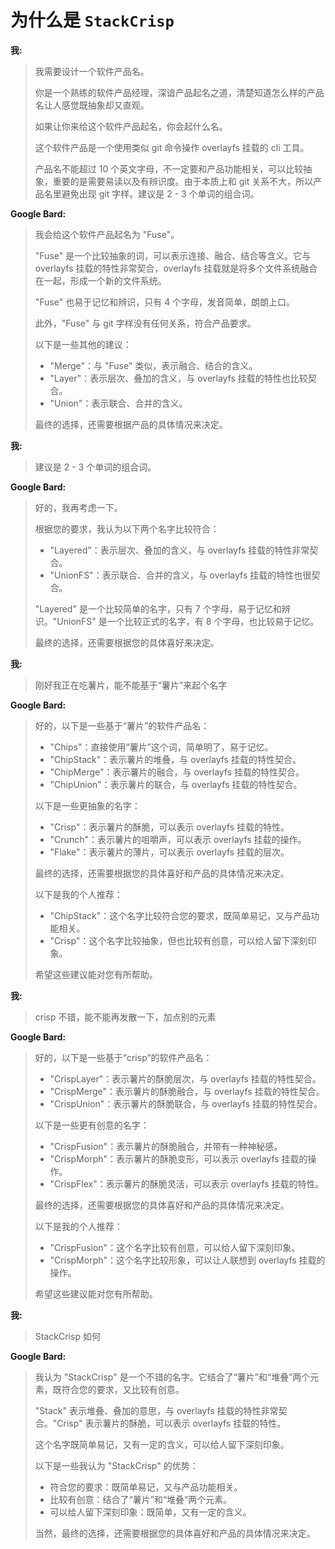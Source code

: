 # 为什么是 `StackCrisp`

**我:**

> 我需要设计一个软件产品名。
>
> 你是一个熟练的软件产品经理，深谙产品起名之道，清楚知道怎么样的产品名让人感觉既抽象却又直观。
>
> 如果让你来给这个软件产品起名，你会起什么名。
>
> 这个软件产品是一个使用类似 git 命令操作 overlayfs 挂载的 cli 工具。
>
> 产品名不能超过 10 个英文字母，不一定要和产品功能相关，可以比较抽象，重要的是需要易读以及有辨识度。由于本质上和 git 关系不大，所以产品名里避免出现 git 字样。建议是 2 - 3 个单词的组合词。

**Google Bard:**

> 我会给这个软件产品起名为 "Fuse"。
>
> "Fuse" 是一个比较抽象的词，可以表示连接、融合、结合等含义。它与 overlayfs 挂载的特性非常契合，overlayfs 挂载就是将多个文件系统融合在一起，形成一个新的文件系统。
>
> "Fuse" 也易于记忆和辨识，只有 4 个字母，发音简单，朗朗上口。
>
> 此外，"Fuse" 与 git 字样没有任何关系，符合产品要求。
>
> 以下是一些其他的建议：
>
> - "Merge"：与 "Fuse" 类似，表示融合、结合的含义。
> - "Layer"：表示层次、叠加的含义，与 overlayfs 挂载的特性也比较契合。
> - "Union"：表示联合、合并的含义。
>
> 最终的选择，还需要根据产品的具体情况来决定。

**我:**

> 建议是 2 - 3 个单词的组合词。

**Google Bard:**

> 好的，我再考虑一下。
>
> 根据您的要求，我认为以下两个名字比较符合：
>
> - "Layered"：表示层次、叠加的含义，与 overlayfs 挂载的特性非常契合。
> - "UnionFS"：表示联合、合并的含义，与 overlayfs 挂载的特性也很契合。
>
> "Layered" 是一个比较简单的名字，只有 7 个字母，易于记忆和辨识。"UnionFS" 是一个比较正式的名字，有 8 个字母，也比较易于记忆。
>
> 最终的选择，还需要根据您的具体喜好来决定。

**我:**

> 刚好我正在吃薯片，能不能基于“薯片”来起个名字

**Google Bard:**

> 好的，以下是一些基于“薯片”的软件产品名：
>
> - "Chips"：直接使用“薯片”这个词，简单明了，易于记忆。
> - "ChipStack"：表示薯片的堆叠，与 overlayfs 挂载的特性契合。
> - "ChipMerge"：表示薯片的融合，与 overlayfs 挂载的特性契合。
> - "ChipUnion"：表示薯片的联合，与 overlayfs 挂载的特性契合。
>
> 以下是一些更抽象的名字：
>
> - "Crisp"：表示薯片的酥脆，可以表示 overlayfs 挂载的特性。
> - "Crunch"：表示薯片的咀嚼声，可以表示 overlayfs 挂载的操作。
> - "Flake"：表示薯片的薄片，可以表示 overlayfs 挂载的层次。
>
> 最终的选择，还需要根据您的具体喜好和产品的具体情况来决定。
>
> 以下是我的个人推荐：
>
> - "ChipStack"：这个名字比较符合您的要求，既简单易记，又与产品功能相关。
> - "Crisp"：这个名字比较抽象，但也比较有创意，可以给人留下深刻印象。
>
> 希望这些建议能对您有所帮助。

**我:**

> crisp 不错，能不能再发散一下，加点别的元素

**Google Bard:**

> 好的，以下是一些基于“crisp”的软件产品名：
>
> - "CrispLayer"：表示薯片的酥脆层次，与 overlayfs 挂载的特性契合。
> - "CrispMerge"：表示薯片的酥脆融合，与 overlayfs 挂载的特性契合。
> - "CrispUnion"：表示薯片的酥脆联合，与 overlayfs 挂载的特性契合。
>
> 以下是一些更有创意的名字：
>
> - "CrispFusion"：表示薯片的酥脆融合，并带有一种神秘感。
> - "CrispMorph"：表示薯片的酥脆变形，可以表示 overlayfs 挂载的操作。
> - "CrispFlex"：表示薯片的酥脆灵活，可以表示 overlayfs 挂载的特性。
>
> 最终的选择，还需要根据您的具体喜好和产品的具体情况来决定。
>
> 以下是我的个人推荐：
>
> - "CrispFusion"：这个名字比较有创意，可以给人留下深刻印象。
> - "CrispMorph"：这个名字比较形象，可以让人联想到 overlayfs 挂载的操作。
>
> 希望这些建议能对您有所帮助。

**我:**

> StackCrisp 如何

**Google Bard:**

> 我认为 "StackCrisp" 是一个不错的名字。它结合了“薯片”和“堆叠”两个元素，既符合您的要求，又比较有创意。
>
> "Stack" 表示堆叠、叠加的意思，与 overlayfs 挂载的特性非常契合。"Crisp" 表示薯片的酥脆，可以表示 overlayfs 挂载的特性。
>
> 这个名字既简单易记，又有一定的含义，可以给人留下深刻印象。
>
> 以下是一些我认为 "StackCrisp" 的优势：
>
> - 符合您的要求：既简单易记，又与产品功能相关。
> - 比较有创意：结合了“薯片”和“堆叠”两个元素。
> - 可以给人留下深刻印象：既简单，又有一定的含义。
>
> 当然，最终的选择，还需要根据您的具体喜好和产品的具体情况来决定。
